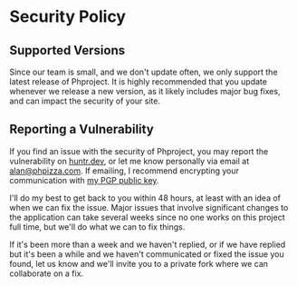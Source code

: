 # Security Policy

## Supported Versions

Since our team is small, and we don't update often, we only support the latest release of Phproject. It is highly recommended that you update whenever we release a new version, as it likely includes major bug fixes, and can impact the security of your site.

## Reporting a Vulnerability

If you find an issue with the security of Phproject, you may report the vulnerability on [huntr.dev](https://huntr.dev/bounties/disclose), or let me know personally via email at alan@phpizza.com. If emailing, I recommend encrypting your communication with [my PGP public key](https://keybase.io/alanaktion/pgp_keys.asc).

I'll do my best to get back to you within 48 hours, at least with an idea of when we can fix the issue. Major issues that involve significant changes to the application can take several weeks since no one works on this project full time, but we'll do what we can to fix things.

If it's been more than a week and we haven't replied, or if we have replied but it's been a while and we haven't communicated or fixed the issue you found, let us know and we'll invite you to a private fork where we can collaborate on a fix.
